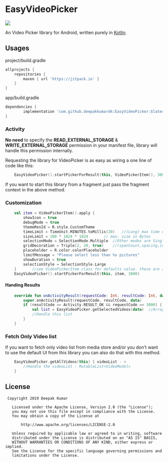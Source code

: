 # EasyVideoPicker
[![](https://jitpack.io/v/deepakkumardk/EasyVideoPicker.svg)](https://jitpack.io/#deepakkumardk/EasyVideoPicker)

An Video Picker library for Android, written purely in [Kotlin](http://kotlinlang.org).


## Usages
project/build.gradle
```groovy
allprojects {
	repositories {
	    maven { url 'https://jitpack.io' }
	}
}
```

app/build.gradle
```groovy
dependencies {
        implementation 'com.github.deepakkumardk:EasyVideoPicker:$latest-version'
}
```

### Activity

**No need** to specify the **READ_EXTERNAL_STORAGE** & **WRITE_EXTERNAL_STORAGE** permission in your manifest file, library will handle this permission internally.

Requesting the library for VideoPicker is as easy as wiring a one line of code like this:
```kotlin
    EasyVideoPicker().startPickerForResult(this, VideoPickerItem(), 3000)  //RequestCode
```

If you want to start this library from a fragment just pass the fragment context in the above method.


### Customization
```kotlin
    val item = VideoPickerItem().apply {
        showIcon = true
        debugMode = true
        themeResId = R.style.CustomTheme
        timeLimit = TimeUnit.MINUTES.toMillis(20)   //(Long) max time of video in milliseconds
        sizeLimit = 100 * 1024 * 1024       // max. size in Bytes
        selectionMode = SelectionMode.Multiple  //Other modes are Single & Custom(limit:Int)
        gridDecoration = Triple(2, 20, true)    //(spanCount,spacing,includeEdge)
        placeholder = R.color.colorPlaceholder
        limitMessage = "Please select less than %s pictures"
        showDuration = true
        selectionStyle = SelectionStyle.Large
    }       //see VideoPickerItem class for defaults value. these are all the variables that exists for customization of the library
    EasyVideoPicker().startPickerForResult(this, item, 3000)
```

#### Handing Results
```kotlin
    override fun onActivityResult(requestCode: Int, resultCode: Int, data: Intent?) {
        super.onActivityResult(requestCode, resultCode, data)
        if (resultCode == Activity.RESULT_OK && requestCode == 3000) {
            val list = EasyVideoPicker.getSelectedVideos(data)  //ArrayList<VideoModel>
            //Handle this list
        }
    }
```

### Fetch Only Video list
If you want to fetch only video list from media store and/or you don't want to use the default UI from this
library you can also do that with this method.

```kotlin
    EasyVideoPicker.getAllVideos(this) { videoList - >
        //Handle the videoList : MutableList<VideoModel>
    }
```

## License

```
 Copyright 2019 Deepak Kumar

   Licensed under the Apache License, Version 2.0 (the "License");
   you may not use this file except in compliance with the License.
   You may obtain a copy of the License at

       http://www.apache.org/licenses/LICENSE-2.0

   Unless required by applicable law or agreed to in writing, software
   distributed under the License is distributed on an "AS IS" BASIS,
   WITHOUT WARRANTIES OR CONDITIONS OF ANY KIND, either express or implied.
   See the License for the specific language governing permissions and
   limitations under the License.
   ```
